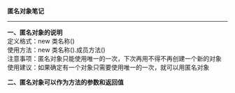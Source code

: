 **匿名对象笔记**  

----------


**一、匿名对象的说明**  
定义格式：new 类名称()  
使用方法：new 类名称().成员方法()  
注意事项：匿名对象只能使用唯一的一次，下次再用不得不再创建一个新的对象  
使用建议：如果确定有一个对象只需要使用唯一的一次，就可以用匿名对象  

**二、匿名对象可以作为方法的参数和返回值**  